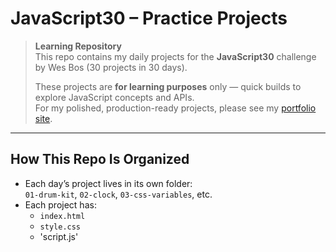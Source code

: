# JavaScript30 – Practice Projects

> **Learning Repository**  
> This repo contains my daily projects for the **JavaScript30** challenge by Wes Bos (30 projects in 30 days).  
>  
> These projects are **for learning purposes** only — quick builds to explore JavaScript concepts and APIs.  
> For my polished, production-ready projects, please see my [portfolio site](www.toddmoussallem.com).

---

## How This Repo Is Organized

- Each day’s project lives in its own folder:  
  `01-drum-kit`, `02-clock`, `03-css-variables`, etc.
- Each project has:
  - `index.html`
  - `style.css`
  - 'script.js'

